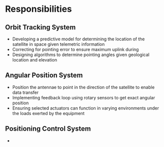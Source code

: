 # Responsibilities
## Orbit Tracking System
* Developing a predictive model for determining the location of the satellite in space given telemetric information 
* Correcting for pointing error to ensure maximum uplink during 
* Designing algorithms to determine pointing angles given geological location and elevation

## Angular Position System
* Position the antennae to point in the direction of the satellite to enable data transfer
* Implementing feedback loop using rotary sensors to get exact angular position
* Ensuring selected actuators can function in varying environments under the loads exerted by the equipment

## Positioning Control System
*